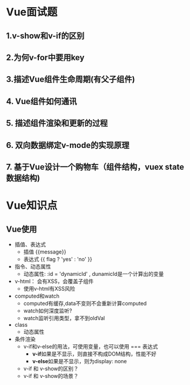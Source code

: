 # Vue面试题
## 1.v-show和v-if的区别
## 2.为何v-for中要用key
## 3.描述Vue组件生命周期(有父子组件)
## 4. Vue组件如何通讯
## 5. 描述组件渲染和更新的过程
## 6. 双向数据绑定v-mode的实现原理
## 7. 基于Vue设计一个购物车（组件结构，vuex state数据结构)

# Vue知识点
## Vue使用
- 插值、表达式
  - 插值 {{message}}
  - 表达式 {{ flag ? 'yes' : 'no' }}
- 指令、动态属性
  - 动态属性: :id = 'dynamicId' , dunamicId是一个计算出的变量
- v-html： 会有XSS，会覆盖子组件
  - 使用v-html有XSS风险
- computed和watch
  - computed有缓存,data不变则不会重新计算computed
  - watch如何深度监听?
  - watch监听引用类型，拿不到oldVal
- class
  - 动态属性
- 条件渲染
  - v-if和v-else的用法，可使用变量，也可以使用 === 表达式
    - **v-if**如果是不显示，则直接不构成DOM结构，性能不好
    - **v-else**如果是不显示，则为display: none
  - v-if 和 v-show的区别？
  - v-if 和 v-show的场景？